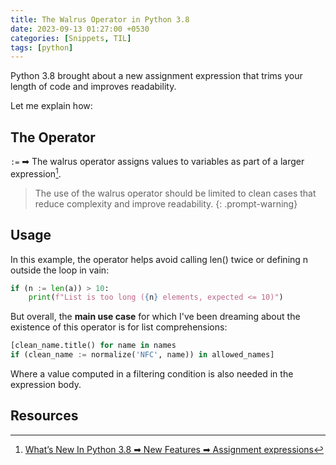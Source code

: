```yaml
---
title: The Walrus Operator in Python 3.8
date: 2023-09-13 01:27:00 +0530
categories: [Snippets, TIL]
tags: [python]
---
```


Python 3.8 brought about a new assignment expression that trims your length of code and improves readability.

Let me explain how:

## The Operator
`:=` ➡ The walrus operator assigns values to variables as part of a larger expression[^walrus].

> The use of the walrus operator should be limited to clean cases that reduce complexity and improve readability.
{: .prompt-warning}

## Usage
In this example, the operator helps avoid calling len() twice or defining n outside the loop in vain:
```python
if (n := len(a)) > 10:
    print(f"List is too long ({n} elements, expected <= 10)")
```

But overall, the **main use case** for which I've been dreaming about the existence of this operator is 
for list comprehensions:
```python
[clean_name.title() for name in names
if (clean_name := normalize('NFC', name)) in allowed_names]
```
Where a value computed in a filtering condition is also needed in the expression body.


## Resources
[^walrus]: [What’s New In Python 3.8 ➡ New Features ➡ Assignment expressions](https://docs.python.org/3/whatsnew/3.8.html#assignment-expressions)